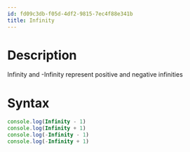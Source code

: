 ```yaml
---
id: fd09c3db-f05d-4df2-9815-7ec4f88e341b
title: Infinity
---
```


# Description

Infinity and -Infinity represent positive and negative infinities

# Syntax

``` javascript
console.log(Infinity - 1)
console.log(Infinity + 1)
console.log(-Infinity - 1)
console.log(-Infinity + 1)
```
